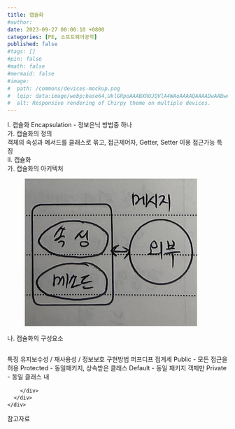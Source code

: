```yaml
---
title: 캡슐화
#author: 
date: 2023-09-27 00:00:10 +0800
categories: [PE, 소프트웨어공학]
published: false
#tags: []
#pin: false
#math: false
#mermaid: false
#image:
#  path: /commons/devices-mockup.png
#  lqip: data:image/webp;base64,UklGRpoAAABXRUJQVlA4WAoAAAAQAAAADwAABwAAQUxQSDIAAAARL0AmbZurmr57yyIiqE8oiG0bejIYEQTgqiDA9vqnsUSI6H+oAERp2HZ65qP/VIAWAFZQOCBCAAAA8AEAnQEqEAAIAAVAfCWkAALp8sF8rgRgAP7o9FDvMCkMde9PK7euH5M1m6VWoDXf2FkP3BqV0ZYbO6NA/VFIAAAA
#  alt: Responsive rendering of Chirpy theme on multiple devices.
---
```


<div class="post-wrap">
  <div class="para">
    <div class="para-title">
      I. 캡슐화 Encapsulation - 정보은닉 방법중 하나
    </div>
    <div class="para-cntnt">
      <div class="para">
        <div class="para-title">
          가. 캡슐화의 정의
        </div>
        <div class="para-cntnt">
            객체의 속성과 메서드를 클래스로 묶고, 접근제어자, Getter, Setter 이용 접근가능 특징
        </div>
      </div>
    </div>
  </div>
  
  <div class="para">
    <div class="para-title">
      II. 캡슐화
    </div>
    <div class="para-cntnt">
      <div class="para">
        <div class="para-title">
          가. 캡슐화의 아키텍처
        </div>
        <div class="para-cntnt">
          <figure class="post-figure">
            <img src="/assets/img/posts/캡슐화.png" alt="캡슐화">
<!--            <figcaption>Source: Unveiling the Metaverse: Exploring Emerging Trends, Multifaceted Perspectives, and Future Challenges</figcaption>-->
          </figure>
        </div>
      </div>
      <div class="para">
        <div class="para-title">
          나. 캡슐화의 구성요소
        </div>
        <div class="para-cntnt">
          <table class="post-table">
          </table>
          특징
  유지보수성 / 재사용성 / 정보보호
구현방법 퍼프디프 접게세
  Public - 모든 접근을 허용
  Protected - 동일패키지, 상속받은 클래스
  Default - 동일 패키지 객체만
  Private - 동일 클래스 내

        </div>
      </div>
    </div>
  </div>

  <div class="refr-wrap">
    <div class="refr-title">
        참고자료
    </div>
    <ol class="refr-list">
    <!--    <li>(나현식, 최대선) <a target="_blank" href="https://scienceon.kisti.re.kr/commons/util/originalView.do?cn=JAKO202225948430499&oCn=JAKO202225948430499&dbt=JAKO&journal=NJOU00291864">메타버스 보안 위협 요소 및 대응 방안 검토</a></li>-->
    <!--    <li>(M. Uddin, S. Manickam, H. Ullah, M. Obaidat and A. Dandoush) <a target="_blank" href="https://ieeexplore.ieee.org/abstract/document/10138386">Unveiling the Metaverse: Exploring Emerging Trends, Multifaceted Perspectives, and Future Challenges</a></li>-->
    </ol>
  </div>
</div>
